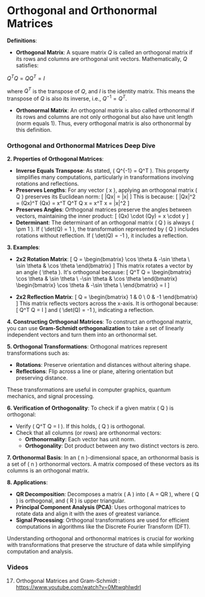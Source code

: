 # Orthogonal and Orthonormal Matrices

**Definitions**:
- **Orthogonal Matrix**: A square matrix $Q$ is called an orthogonal matrix if its rows and columns are orthogonal unit vectors. 
Mathematically, $Q$ satisfies:

$`Q^T Q = Q Q^T = I`$

where $`Q^T`$ is the transpose of $Q$, and $I$ is the identity matrix. This means the transpose of $Q$ is also its inverse, i.e., $`Q^{-1} = Q^T`$.


- **Orthonormal Matrix**: An orthogonal matrix is also called orthonormal if its rows and columns are not only orthogonal but also have unit length (norm equals 1). Thus, every orthogonal matrix is also orthonormal by this definition.



























### Orthogonal and Orthonormal Matrices Deep Dive



**2. Properties of Orthogonal Matrices**:
- **Inverse Equals Transpose**: As stated, \( Q^{-1} = Q^T \). This property simplifies many computations, particularly in transformations involving rotations and reflections.
- **Preserves Lengths**: For any vector \( x \), applying an orthogonal matrix \( Q \) preserves its Euclidean norm:
\[
\|Qx\| = \|x\|
\]
This is because:
\[
\|Qx\|^2 = (Qx)^T (Qx) = x^T Q^T Q x = x^T x = \|x\|^2
\]
- **Preserves Angles**: Orthogonal matrices preserve the angles between vectors, maintaining the inner product:
\[
(Qx) \cdot (Qy) = x \cdot y
\]
- **Determinant**: The determinant of an orthogonal matrix \( Q \) is always \( \pm 1 \). If \( \det(Q) = 1 \), the transformation represented by \( Q \) includes rotations without reflection. If \( \det(Q) = -1 \), it includes a reflection.

**3. Examples**:
- **2x2 Rotation Matrix**:
\[
Q = \begin{bmatrix}
\cos \theta & -\sin \theta \\
\sin \theta & \cos \theta
\end{bmatrix}
\]
This matrix rotates a vector by an angle \( \theta \). It's orthogonal because:
\[
Q^T Q = \begin{bmatrix}
\cos \theta & \sin \theta \\
-\sin \theta & \cos \theta
\end{bmatrix}
\begin{bmatrix}
\cos \theta & -\sin \theta \\
\end{bmatrix} = I
\]

- **2x2 Reflection Matrix**:
\[
Q = \begin{bmatrix}
1 & 0 \\
0 & -1
\end{bmatrix}
\]
This matrix reflects vectors across the x-axis. It is orthogonal because:
\[
Q^T Q = I
\]
and \( \det(Q) = -1 \), indicating a reflection.

**4. Constructing Orthogonal Matrices**:
To construct an orthogonal matrix, you can use **Gram-Schmidt orthogonalization** to take a set of linearly independent vectors and turn them into an orthonormal set.

**5. Orthogonal Transformations**:
Orthogonal matrices represent transformations such as:
- **Rotations**: Preserve orientation and distances without altering shape.
- **Reflections**: Flip across a line or plane, altering orientation but preserving distance.

These transformations are useful in computer graphics, quantum mechanics, and signal processing.

**6. Verification of Orthogonality**:
To check if a given matrix \( Q \) is orthogonal:
- Verify \( Q^T Q = I \). If this holds, \( Q \) is orthogonal.
- Check that all columns (or rows) are orthonormal vectors:
  - **Orthonormality**: Each vector has unit norm.
  - **Orthogonality**: Dot product between any two distinct vectors is zero.

**7. Orthonormal Basis**:
In an \( n \)-dimensional space, an orthonormal basis is a set of \( n \) orthonormal vectors. A matrix composed of these vectors as its columns is an orthogonal matrix.

**8. Applications**:
- **QR Decomposition**: Decomposes a matrix \( A \) into \( A = QR \), where \( Q \) is orthogonal, and \( R \) is upper triangular.
- **Principal Component Analysis (PCA)**: Uses orthogonal matrices to rotate data and align it with the axes of greatest variance.
- **Signal Processing**: Orthogonal transformations are used for efficient computations in algorithms like the Discrete Fourier Transform (DFT).

Understanding orthogonal and orthonormal matrices is crucial for working with transformations that preserve the structure of data while simplifying computation and analysis.



















### Videos 

17. Orthogonal Matrices and Gram-Schmidt : https://www.youtube.com/watch?v=0MtwqhIwdrI





